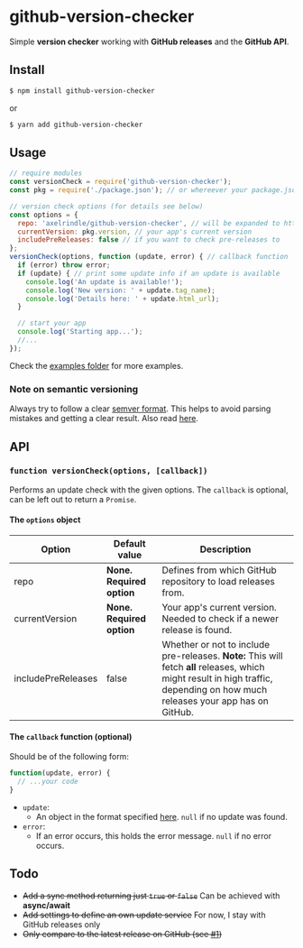 # github-version-checker
Simple **version checker** working with **GitHub releases** and the **GitHub API**.

## Install
```bash
$ npm install github-version-checker
```
or
```bash
$ yarn add github-version-checker
```

## Usage
```javascript
// require modules
const versionCheck = require('github-version-checker');
const pkg = require('./package.json'); // or whereever your package.json lies

// version check options (for details see below)
const options = {
  repo: 'axelrindle/github-version-checker', // will be expanded to https://api.github.com/repos/axelrindle/github-version-checker/releases
  currentVersion: pkg.version, // your app's current version
  includePreReleases: false // if you want to check pre-releases to
};
versionCheck(options, function (update, error) { // callback function
  if (error) throw error;
  if (update) { // print some update info if an update is available
    console.log('An update is available!');
    console.log('New version: ' + update.tag_name);
    console.log('Details here: ' + update.html_url);
  }

  // start your app
  console.log('Starting app...');
  //...
});
```
Check the [examples folder](https://github.com/axelrindle/github-version-checker/tree/master/examples) for more examples.

### Note on semantic versioning
Always try to follow a clear [semver format](http://semver.org/). This helps to avoid parsing mistakes and getting a clear result. Also read [here](https://github.com/npm/node-semver#versions).

## API
### `function versionCheck(options, [callback])`
Performs an update check with the given options. The `callback` is optional, can be left out to return a `Promise`.

#### The `options` object
Option | Default value | Description
--- | --- | ---
repo | **None. Required option** | Defines from which GitHub repository to load releases from.
currentVersion | **None. Required option** | Your app's current version. Needed to check if a newer release is found.
includePreReleases | false | Whether or not to include pre-releases. **Note:** This will fetch **all** releases, which might result in high traffic, depending on how much releases your app has on GitHub.

#### The `callback` function (optional)
Should be of the following form:
```javascript
function(update, error) {
  // ...your code
}
```
* `update`:
  * An object in the format specified [here](https://developer.github.com/v3/repos/releases/#get-a-single-release). `null` if no update was found.
* `error`:
  * If an error occurs, this holds the error message. `null` if no error occurs.


## Todo

* ~~Add a sync method returning just `true` or `false`~~ Can be achieved with **async/await**
* ~~Add settings to define an own update service~~ For now, I stay with GitHub releases only
* ~~Only compare to the latest release on GitHub (see [#1](https://github.com/axelrindle/github-version-checker/issues/1))~~
